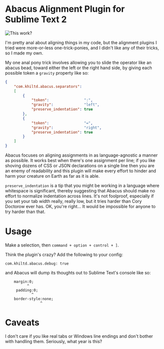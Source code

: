 Abacus Alignment Plugin for Sublime Text 2
================

![This work?](http://dl.dropbox.com/u/5514249/Abacus.gif)

I'm pretty anal about aligning things in my code, but the alignment plugins I tried were more-or-less one-trick-ponies, and I didn't like any of their tricks, so I made my own.

My one anal pony trick involves allowing you to slide the operator like an abacus bead, toward either the left or the right hand side, by giving each possible token a `gravity` property like so:

``` json
{
    "com.khiltd.abacus.separators": 
    [    
        { 
            "token":                ":",
            "gravity":              "left",
            "preserve_indentation": true
        },
        { 
            "token":                "=",
            "gravity":              "right",
            "preserve_indentation": true
        }
    ]
}
```

Abacus focuses on aligning assignments in as language-agnostic a manner as possible. It works best when there's one assignment per line; if you like shoving dozens of CSS or JSON declarations on a single line then you are an enemy of readability and this plugin will make every effort to hinder and harm your creature on Earth as far as it is able.

`preserve_indentation` is a tip that you might be working in a language where whitespace is significant, thereby suggesting that Abacus should make no effort to normalize indentation across lines. It's not foolproof, especially if you set your tab width really, really low, but it tries harder than Cory Doctorow ever has. OK, you're right... It would be impossible for anyone to try harder than that.

Usage
============

Make a selection, then `command + option + control + ]`.

Think the plugin's crazy? Add the following to your config:

```
com.khiltd.abacus.debug: true
```

and Abacus will dump its thoughts out to Sublime Text's console like so:

```
    margin:0;
          ^
     padding:0;
            ^
    border-style:none;
                ^
```

Caveats
============

I don't care if you like real tabs or Windows line endings and don't bother with handling them. Seriously, what year is this? 
